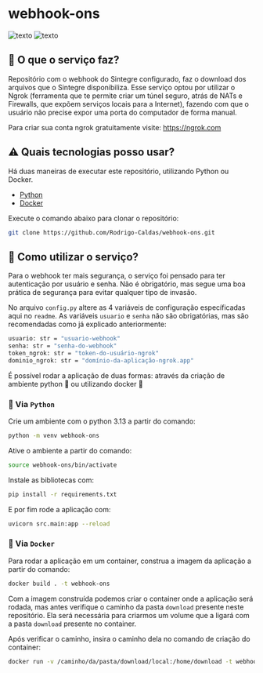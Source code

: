 # webhook-ons

![texto](https://img.shields.io/static/v1?label=3.13&message=python&color=green&style=flat-square "3.13")
![texto](https://img.shields.io/static/v1?label=ambiente&message=docker&color=blue&style=flat-square "ambiente")

## :scroll: O que o serviço faz?

Repositório com o webhook do Sintegre configurado, faz o download dos arquivos que o Sintegre disponibiliza. Esse serviço optou por utilizar o Ngrok (ferramenta que te permite criar um túnel seguro, atrás de NATs e Firewalls, que expõem serviços locais para a Internet), fazendo com que o usuário não precise expor uma porta do computador de forma manual.

Para criar sua conta ngrok gratuitamente visite: https://ngrok.com

## :warning: Quais tecnologias posso usar?

Há duas maneiras de executar este repositório, utilizando Python ou Docker.

- [Python](https://mamba.readthedocs.io/en/latest/installation/mamba-installation.html)
- [Docker](https://docs.docker.com/engine/install/)

Execute o comando abaixo para clonar o repositório:

```bash  
git clone https://github.com/Rodrigo-Caldas/webhook-ons.git
```

## :pencil: Como utilizar o serviço?

Para o webhook ter mais segurança, o serviço foi pensado para ter autenticação por usuário e senha. Não é obrigatório, mas segue uma boa prática de segurança para evitar qualquer tipo de invasão.

No arquivo ``config.py`` altere as 4 variáveis de configuração específicadas aqui no ``readme``. As variáveis ``usuario`` e ``senha`` não são obrigatórias, mas são recomendadas como já explicado anteriormente:

```bash
usuario: str = "usuario-webhook"
senha: str = "senha-do-webhook"
token_ngrok: str = "token-do-usuário-ngrok"
dominio_ngrok: str = "domínio-da-aplicação-ngrok.app"
```

É possível rodar a aplicação de duas formas: através da criação de ambiente python :snake: ou utilizando docker :whale:

### :snake: Via ``Python``

Crie um ambiente com o python 3.13 a partir do comando:

```bash 
python -m venv webhook-ons
```

Ative o ambiente a partir do comando:

```bash 
source webhook-ons/bin/activate
```

Instale as bibliotecas com:

```bash 
pip install -r requirements.txt
```

E por fim rode a aplicação com:

```bash
uvicorn src.main:app --reload
```

### :whale: Via ``Docker``

Para rodar a aplicação em um container, construa a imagem da aplicação a partir do comando:

```bash
docker build . -t webhook-ons
```

Com a imagem construída podemos criar o container onde a aplicação será rodada, mas antes verifique o caminho da pasta ``download`` presente neste repositório. Ela será necessária para criarmos um volume que a ligará com a pasta ``download`` presente no container.

Após verificar o caminho, insira o caminho dela no comando de criação do container:

```bash
docker run -v /caminho/da/pasta/download/local:/home/download -t webhook-ons:latest
```